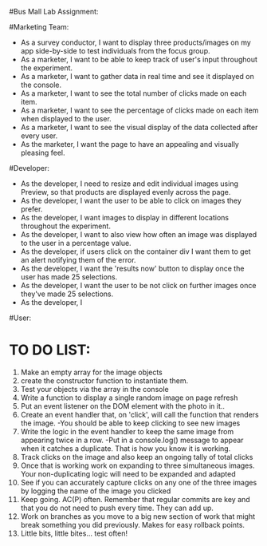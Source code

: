 #Bus Mall Lab Assignment:

#Marketing Team:
- As a survey conductor, I want to display three products/images on my app side-by-side to test individuals from the focus group.
- As a marketer, I want to be able to keep track of user's input throughout the experiment.
- As a marketer, I want to gather data in real time and see it displayed on the console.
- As a marketer, I want to see the total number of clicks made on each item.
- As a marketer, I want to see the percentage of clicks made on each item when displayed to the user.
- As a marketer, I want to see the visual display of the data collected after every user.
- As the marketer, I want the page to have an appealing and visually pleasing feel.


#Developer:
- As the developer, I need to resize and edit individual images using Preview, so that products are displayed evenly across the page.
- As the developer, I want the user to be able to click on images they prefer.
- As the developer, I want images to display in different locations throughout the experiment.
- As the developer, I want to also view how often an image was displayed to the user in a percentage value.
- As the developer, if users click on the container div I want them to get an alert notifying them of the error.
- As the developer, I want the 'results now' button to display once the user has made 25 selections.
- As the developer, I want the user to be not click on further images once they've made 25 selections.
- As the developer, I


#User:

# TO DO LIST:

1. Make an empty array for the image objects
2. create the constructor function to instantiate them.
3. Test your objects via the array in the console
4. Write a function to display a single random image on page refresh
5. Put an event listener on the DOM element with the photo in it..
6. Create an event handler that, on 'click', will call the function that renders the image.
  -You should be able to keep clicking to see new images
7. Write the logic in the event handler to keep the same image from appearing twice in a row.
  -Put in a console.log() message to appear when it catches a duplicate. That is how you know it is working.
9. Track clicks on the image and also keep an ongoing tally of total clicks
10. Once that is working work on expanding to three simultaneous images. Your non-duplicating logic will need to be expanded and adapted
11. See if you can accurately capture clicks on any one of the three images by logging the name of the image you clicked
12. Keep going. AC(P) often. Remember that regular commits are key and that you do not need to push every time. They can add up.
13. Work on branches as you move to a big new section of work that might break something you did previously. Makes for easy rollback points.
14. Little bits, little bites... test often!
